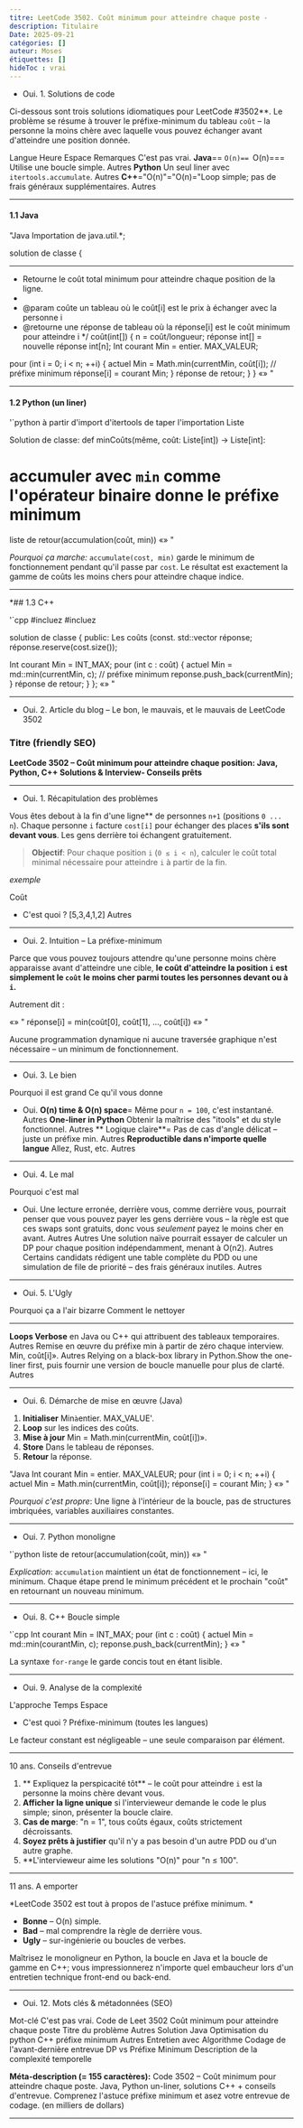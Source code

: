 ```yaml
---
titre: LeetCode 3502. Coût minimum pour atteindre chaque poste -
description: Titulaire
Date: 2025-09-21
catégories: []
auteur: Moses
étiquettes: []
hideToc : vrai
---
```

- Oui. 1. Solutions de code

Ci-dessous sont trois solutions idiomatiques pour LeetCode #3502**.
Le problème se résume à trouver le préfixe-minimum du tableau `coût` – la personne la moins chère avec laquelle vous pouvez échanger avant d'atteindre une position donnée.

Langue Heure Espace Remarques
C'est pas vrai.
**Java**== `O(n)== `O(n)=== Utilise une boucle simple. Autres
**Python** Un seul liner avec `itertools.accumulate`. Autres
**C++**="O(n)"="O(n)="Loop simple; pas de frais généraux supplémentaires. Autres

---

#### 1.1 Java

"Java
Importation de java.util.*;

solution de classe {
***
* Retourne le coût total minimum pour atteindre chaque position de la ligne.
*
* @param coûte un tableau où le coût[i] est le prix à échanger avec la personne i
* @retourne une réponse de tableau où la réponse[i] est le coût minimum pour atteindre i
*/
coût(int[]) {
n = coût/longueur;
réponse int[] = nouvelle réponse int[n];
Int courant Min = entier. MAX_VALEUR;

pour (int i = 0; i < n; ++i) {
actuel Min = Math.min(currentMin, coût[i]); // préfixe minimum
réponse[i] = courant Min;
}
réponse de retour;
}
}
«» "

---

#### 1.2 Python (un liner)

'`python
à partir d'import d'itertools
de taper l'importation Liste

Solution de classe:
def minCoûts(même, coût: Liste[int]) -> Liste[int]:
# accumuler avec `min` comme l'opérateur binaire donne le préfixe minimum
liste de retour(accumulation(coût, min))
«» "

*Pourquoi ça marche:* `accumulate(cost, min)` garde le minimum de fonctionnement pendant qu'il passe par `cost`.
Le résultat est exactement la gamme de coûts les moins chers pour atteindre chaque indice.

---

*## 1.3 C++

'`cpp
#incluez <vecteur>
#incluez <algorithme>

solution de classe {
public:
Les coûts (const.
std::vector<int> réponse;
réponse.reserve(cost.size());

Int courant Min = INT_MAX;
pour (int c : coût) {
actuel Min = md::min(currentMin, c); // préfixe minimum
reponse.push_back(currentMin);
}
réponse de retour;
}
};
«» "

---

- Oui. 2. Article du blog – Le bon, le mauvais, et le mauvais de LeetCode 3502

### Titre (friendly SEO)
**LeetCode 3502 – Coût minimum pour atteindre chaque position: Java, Python, C++ Solutions & Interview‐ Conseils prêts**

---

- Oui. 1. Récapitulation des problèmes

Vous êtes debout à la fin d'une ligne** de personnes `n+1` (positions `0 ... n`).
Chaque personne `i` facture `cost[i]` pour échanger des places **s'ils sont devant vous**.
Les gens derrière toi échangent gratuitement.

> **Objectif**: Pour chaque position `i` (`0 ≤ i < n`), calculer le coût total minimal nécessaire pour atteindre `i` à partir de la fin.

*exemple*

Coût
- C'est quoi ?
[5,3,4,1,2] Autres

---

- Oui. 2. Intuition – La préfixe-minimum

Parce que vous pouvez toujours attendre qu'une personne moins chère apparaisse avant d'atteindre une cible, **le coût d'atteindre la position `i` est simplement le `coût` le moins cher parmi toutes les personnes devant ou à `i`.**

Autrement dit :

«» "
réponse[i] = min(coût[0], coût[1], ..., coût[i])
«» "

Aucune programmation dynamique ni aucune traversée graphique n'est nécessaire – un minimum de fonctionnement.

---

- Oui. 3. Le bien

Pourquoi il est grand Ce qu'il vous donne
- Oui.
**O(n) time & O(n) space**= Même pour `n = 100`, c'est instantané. Autres
**One-liner in Python** Obtenir la maîtrise des "itools" et du style fonctionnel. Autres
** Logique claire**= Pas de cas d'angle délicat – juste un préfixe min. Autres
**Reproductible dans n'importe quelle langue** Allez, Rust, etc. Autres

---

- Oui. 4. Le mal

Pourquoi c'est mal
- Oui.
Une lecture erronée, derrière vous, comme derrière vous, pourrait penser que vous pouvez payer les gens derrière vous – la règle est que ces swaps sont gratuits, donc vous *seulement* payez le moins cher en avant. Autres
Autres Une solution naïve pourrait essayer de calculer un DP pour chaque position indépendamment, menant à O(n2). Autres
Certains candidats rédigent une table complète du PDD ou une simulation de file de priorité – des frais généraux inutiles. Autres

---

- Oui. 5. L'Ugly

Pourquoi ça a l'air bizarre Comment le nettoyer
-- -- -- -- -- -- -- --
**Loops Verbose** en Java ou C++ qui attribuent des tableaux temporaires. Autres
Remise en œuvre du préfixe min à partir de zéro chaque interview. Min, coût[i]». Autres
Relying on a black-box library in Python.Show the one-liner first, puis fournir une version de boucle manuelle pour plus de clarté. Autres

---

- Oui. 6. Démarche de mise en œuvre (Java)

1. **Initialiser** Min` à `entier. MAX_VALUE'.
2. **Loop** sur les indices des coûts.
3. **Mise à jour** Min = Math.min(currentMin, coût[i])».
4. **Store** Dans le tableau de réponses.
5. **Retour** la réponse.

"Java
Int courant Min = entier. MAX_VALEUR;
pour (int i = 0; i < n; ++i) {
actuel Min = Math.min(currentMin, coût[i]);
réponse[i] = courant Min;
}
«» "

*Pourquoi c'est propre*: Une ligne à l'intérieur de la boucle, pas de structures imbriquées, variables auxiliaires constantes.

---

- Oui. 7. Python monoligne

'`python
liste de retour(accumulation(coût, min))
«» "

*Explication*: `accumulation` maintient un état de fonctionnement – ici, le minimum. Chaque étape prend le minimum précédent et le prochain "coût" en retournant un nouveau minimum.

---

- Oui. 8. C++ Boucle simple

'`cpp
Int courant Min = INT_MAX;
pour (int c : coût) {
actuel Min = md::min(courantMin, c);
reponse.push_back(currentMin);
}
«» "

La syntaxe `for-range` le garde concis tout en étant lisible.

---

- Oui. 9. Analyse de la complexité

L'approche Temps Espace
- C'est quoi ?
Préfixe-minimum (toutes les langues)

Le facteur constant est négligeable – une seule comparaison par élément.

---

10 ans. Conseils d'entrevue

1. ** Expliquez la perspicacité tôt** – le coût pour atteindre `i` est la personne la moins chère devant vous.
2. **Afficher la ligne unique** si l'intervieweur demande le code le plus simple; sinon, présenter la boucle claire.
3. **Cas de marge**: "n = 1", tous coûts égaux, coûts strictement décroissants.
4. **Soyez prêts à justifier** qu'il n'y a pas besoin d'un autre PDD ou d'un autre graphe.
5. **L'intervieweur aime les solutions "O(n)" pour "n ≤ 100".

---

11 ans. A emporter

*LeetCode 3502 est tout à propos de l'astuce préfixe minimum. *
- **Bonne** – O(n) simple.
- **Bad** – mal comprendre la règle de derrière vous.
- **Ugly** – sur-ingénierie ou boucles de verbes.

Maîtrisez le monoligneur en Python, la boucle en Java et la boucle de gamme en C++; vous impressionnerez n'importe quel embaucheur lors d'un entretien technique front-end ou back-end.

---

- Oui. 12. Mots clés & métadonnées (SEO)

Mot-clé
C'est pas vrai.
Code de Leet 3502
Coût minimum pour atteindre chaque poste Titre du problème
Autres Solution Java
Optimisation du python
C++ préfixe minimum Autres
Entretien avec Algorithme
Codage de l'avant-dernière entrevue
DP vs Préfixe Minimum
Description de la complexité temporelle

**Méta-description (= 155 caractères):**
Code 3502 – Coût minimum pour atteindre chaque poste. Java, Python un-liner, solutions C++ + conseils d'entrevue. Comprenez l'astuce préfixe minimum et asez votre entrevue de codage. (en milliers de dollars)

---